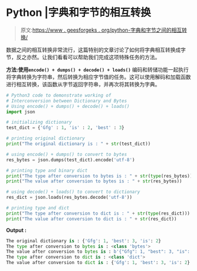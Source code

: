 # Python |字典和字节的相互转换

> 原文:[https://www . geesforgeks . org/python-字典和字节之间的相互转换/](https://www.geeksforgeeks.org/python-interconversion-between-dictionary-and-bytes/)

数据之间的相互转换非常流行，这篇特别的文章讨论了如何将字典相互转换成字节，反之亦然。让我们看看可以帮助我们完成这项特殊任务的方法。

**方法:使用`encode() + dumps() + decode() + loads()`**
编码和转储功能一起执行将字典转换为字符串，然后转换为相应字节值的任务。这可以使用解码和加载函数进行相互转换，该函数从字节返回字符串，并再次将其转换为字典。

```py
# Python3 code to demonstrate working of
# Interconversion between Dictionary and Bytes
# Using encode() + dumps() + decode() + loads()
import json

# initializing dictionary
test_dict = {'Gfg' : 1, 'is' : 2, 'best' : 3}

# printing original dictionary
print("The original dictionary is : " + str(test_dict))

# using encode() + dumps() to convert to bytes
res_bytes = json.dumps(test_dict).encode('utf-8')

# printing type and binary dict 
print("The type after conversion to bytes is : " + str(type(res_bytes)))
print("The value after conversion to bytes is : " + str(res_bytes))

# using decode() + loads() to convert to dictionary
res_dict = json.loads(res_bytes.decode('utf-8'))

# printing type and dict 
print("The type after conversion to dict is : " + str(type(res_dict)))
print("The value after conversion to dict is : " + str(res_dict))
```

**Output :**

```py
The original dictionary is : {'Gfg': 1, 'best': 3, 'is': 2}
The type after conversion to bytes is : <class 'bytes'>
The value after conversion to bytes is : b'{"Gfg": 1, "best": 3, "is": 2}'
The type after conversion to dict is : <class 'dict'>
The value after conversion to dict is : {'Gfg': 1, 'best': 3, 'is': 2}

```